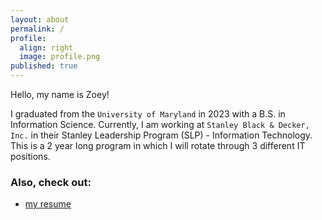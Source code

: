 ```yaml
---
layout: about
permalink: /
profile:
  align: right
  image: profile.png
published: true
---
```


<!-- [Gradfolio](https://github.com/jitinnair1/gradfolio){:target="_blank"} is a responsive, dark-mode ready Jekyll theme designed keeping academia in mind. The easiest way to install the theme is to fork it using GitHub. Check the README file for [instructions](https://github.com/jitinnair1/gradfolio#installation){:target="_blank"}.

If you want to use this space to write your biography here, edit the `index.md` file. You can put a picture in, too. Rename your picture to `profile.png` and put it in the `assets/images/` folder.

The social-icons footer can be used to link profiles from GitHub, OrcID and ReasearchGate aprart form the usual Twitter, LinkedIn and Facebook. You can add your user ID in the `_config.yml` file to link your accounts.

PS: If you liked the theme, do star it on GitHub!

### Also, check out:

- [autoCV](https://github.com/jitinnair1/autocv) - a LaTeX template that builds and deploys the CV using GitHub Actions, so you will always have a ready link for your latest CV
- [Tail](https://github.com/jitinnair1/tail) - a minimal, quick-setup template for a blog
 -->

Hello, my name is Zoey!

I graduated from the `University of Maryland` in 2023 with a B.S. in Information Science. Currently, I am working at `Stanley Black & Decker, Inc.` in their Stanley Leadership Program (SLP) - Information Technology. This is a 2 year long program in which I will rotate through 3 different IT positions.

### Also, check out:

- [my resume](https://zcanast.github.io/resume/cv.pdf)